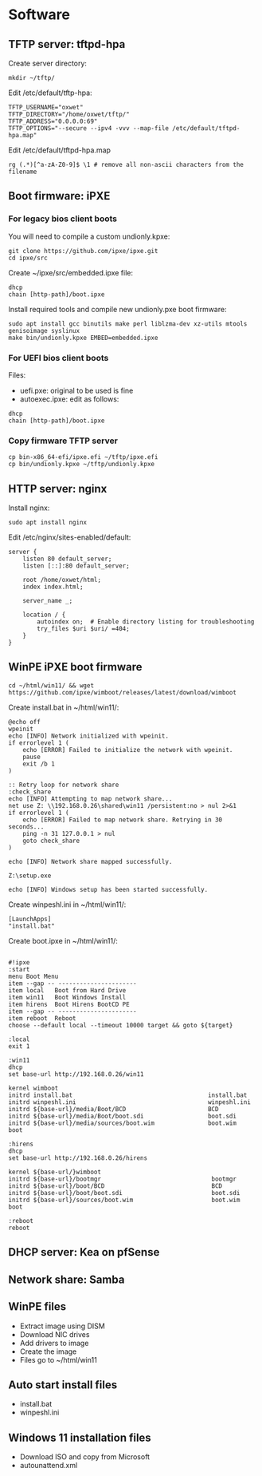 # Software

## TFTP server: tftpd-hpa
Create server directory:
```
mkdir ~/tftp/
```

Edit /etc/default/tftp-hpa:
```
TFTP_USERNAME="oxwet"
TFTP_DIRECTORY="/home/oxwet/tftp/"
TFTP_ADDRESS="0.0.0.0:69"
TFTP_OPTIONS="--secure --ipv4 -vvv --map-file /etc/default/tftpd-hpa.map"
```

Edit /etc/default/tftpd-hpa.map
```
rg (.*)[^a-zA-Z0-9]$ \1 # remove all non-ascii characters from the filename
```

## Boot firmware: iPXE
### For legacy bios client boots
You will need to compile a custom undionly.kpxe:
```
git clone https://github.com/ipxe/ipxe.git
cd ipxe/src
```
Create ~/ipxe/src/embedded.ipxe file:
```
dhcp
chain [http-path]/boot.ipxe
```

Install required tools and compile new undionly.pxe boot firmware:
```
sudo apt install gcc binutils make perl liblzma-dev xz-utils mtools genisoimage syslinux
make bin/undionly.kpxe EMBED=embedded.ipxe
```

### For UEFI bios client boots 

Files:
- uefi.pxe: original to be used is fine
- autoexec.ipxe: edit as follows:
```
dhcp
chain [http-path]/boot.ipxe
```
### Copy firmware TFTP server
```
cp bin-x86_64-efi/ipxe.efi ~/tftp/ipxe.efi
cp bin/undionly.kpxe ~/tftp/undionly.kpxe
```

## HTTP server: nginx

Install nginx:
```
sudo apt install nginx
```

Edit /etc/nginx/sites-enabled/default:
```
server {
    listen 80 default_server;
    listen [::]:80 default_server;

    root /home/oxwet/html;
    index index.html;

    server_name _;

    location / {
        autoindex on;  # Enable directory listing for troubleshooting
        try_files $uri $uri/ =404;
    }
}

```

## WinPE iPXE boot firmware
```
cd ~/html/win11/ && wget https://github.com/ipxe/wimboot/releases/latest/download/wimboot
```


Create install.bat in ~/html/win11/:
```
@echo off
wpeinit
echo [INFO] Network initialized with wpeinit.
if errorlevel 1 (
    echo [ERROR] Failed to initialize the network with wpeinit.
    pause
    exit /b 1
)

:: Retry loop for network share
:check_share
echo [INFO] Attempting to map network share...
net use Z: \\192.168.0.26\shared\win11 /persistent:no > nul 2>&1
if errorlevel 1 (
    echo [ERROR] Failed to map network share. Retrying in 30 seconds...
    ping -n 31 127.0.0.1 > nul
    goto check_share
)

echo [INFO] Network share mapped successfully.

Z:\setup.exe

echo [INFO] Windows setup has been started successfully.
```

Create winpeshl.ini in ~/html/win11/:
```
[LaunchApps]
"install.bat"
```

Create boot.ipxe in ~/html/win11/:
```

#!ipxe
:start
menu Boot Menu
item --gap -- ----------------------
item local   Boot from Hard Drive
item win11   Boot Windows Install
item hirens  Boot Hirens BootCD PE
item --gap -- ----------------------
item reboot  Reboot
choose --default local --timeout 10000 target && goto ${target}

:local
exit 1

:win11
dhcp
set base-url http://192.168.0.26/win11

kernel wimboot
initrd install.bat                                      install.bat
initrd winpeshl.ini                                     winpeshl.ini
initrd ${base-url}/media/Boot/BCD                       BCD
initrd ${base-url}/media/Boot/boot.sdi                  boot.sdi
initrd ${base-url}/media/sources/boot.wim               boot.wim
boot

:hirens
dhcp
set base-url http://192.168.0.26/hirens

kernel ${base-url/}wimboot
initrd ${base-url}/bootmgr                               bootmgr
initrd ${base-url}/boot/BCD                              BCD
initrd ${base-url}/boot/boot.sdi                         boot.sdi
initrd ${base-url}/sources/boot.wim                      boot.wim
boot

:reboot
reboot
```

## DHCP server: Kea on pfSense

## Network share: Samba
## WinPE files
  - Extract image using DISM
  - Download NIC drives
  - Add drivers to image
  - Create the image
  - Files go to ~/html/win11



## Auto start install files
  - install.bat
  - winpeshl.ini

## Windows 11 installation files
  - Download ISO and copy from Microsoft
  - autounattend.xml
